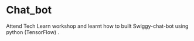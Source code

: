 # Chat_bot
Attend Tech Learn workshop and learnt how to built Swiggy-chat-bot  using python (TensorFlow) .
